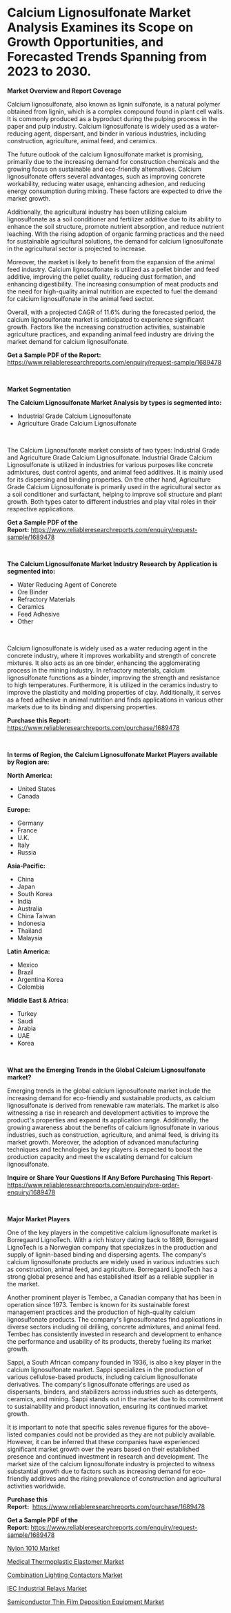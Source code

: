 <p><h1>Calcium Lignosulfonate Market Analysis Examines its Scope on Growth Opportunities, and Forecasted Trends Spanning from 2023 to 2030.</h1></p><p><strong>Market Overview and Report Coverage</strong></p>
<p><p>Calcium lignosulfonate, also known as lignin sulfonate, is a natural polymer obtained from lignin, which is a complex compound found in plant cell walls. It is commonly produced as a byproduct during the pulping process in the paper and pulp industry. Calcium lignosulfonate is widely used as a water-reducing agent, dispersant, and binder in various industries, including construction, agriculture, animal feed, and ceramics.</p><p>The future outlook of the calcium lignosulfonate market is promising, primarily due to the increasing demand for construction chemicals and the growing focus on sustainable and eco-friendly alternatives. Calcium lignosulfonate offers several advantages, such as improving concrete workability, reducing water usage, enhancing adhesion, and reducing energy consumption during mixing. These factors are expected to drive the market growth.</p><p>Additionally, the agricultural industry has been utilizing calcium lignosulfonate as a soil conditioner and fertilizer additive due to its ability to enhance the soil structure, promote nutrient absorption, and reduce nutrient leaching. With the rising adoption of organic farming practices and the need for sustainable agricultural solutions, the demand for calcium lignosulfonate in the agricultural sector is projected to increase.</p><p>Moreover, the market is likely to benefit from the expansion of the animal feed industry. Calcium lignosulfonate is utilized as a pellet binder and feed additive, improving the pellet quality, reducing dust formation, and enhancing digestibility. The increasing consumption of meat products and the need for high-quality animal nutrition are expected to fuel the demand for calcium lignosulfonate in the animal feed sector.</p><p>Overall, with a projected CAGR of 11.6% during the forecasted period, the calcium lignosulfonate market is anticipated to experience significant growth. Factors like the increasing construction activities, sustainable agriculture practices, and expanding animal feed industry are driving the market demand for calcium lignosulfonate.</p></p>
<p><strong>Get a Sample PDF of the Report:</strong> <a href="https://www.reliableresearchreports.com/enquiry/request-sample/1689478">https://www.reliableresearchreports.com/enquiry/request-sample/1689478</a></p>
<p>&nbsp;</p>
<p><strong>Market Segmentation</strong></p>
<p><strong>The Calcium Lignosulfonate Market Analysis by types is segmented into:</strong></p>
<p><ul><li>Industrial Grade Calcium Lignosulfonate</li><li>Agriculture Grade Calcium Lignosulfonate</li></ul></p>
<p>&nbsp;</p>
<p><p>The Calcium Lignosulfonate market consists of two types: Industrial Grade and Agriculture Grade Calcium Lignosulfonate. Industrial Grade Calcium Lignosulfonate is utilized in industries for various purposes like concrete admixtures, dust control agents, and animal feed additives. It is mainly used for its dispersing and binding properties. On the other hand, Agriculture Grade Calcium Lignosulfonate is primarily used in the agricultural sector as a soil conditioner and surfactant, helping to improve soil structure and plant growth. Both types cater to different industries and play vital roles in their respective applications.</p></p>
<p><strong>Get a Sample PDF of the Report:</strong>&nbsp;<a href="https://www.reliableresearchreports.com/enquiry/request-sample/1689478">https://www.reliableresearchreports.com/enquiry/request-sample/1689478</a></p>
<p>&nbsp;</p>
<p><strong>The Calcium Lignosulfonate Market Industry Research by Application is segmented into:</strong></p>
<p><ul><li>Water Reducing Agent of Concrete</li><li>Ore Binder</li><li>Refractory Materials</li><li>Ceramics</li><li>Feed Adhesive</li><li>Other</li></ul></p>
<p>&nbsp;</p>
<p><p>Calcium lignosulfonate is widely used as a water reducing agent in the concrete industry, where it improves workability and strength of concrete mixtures. It also acts as an ore binder, enhancing the agglomerating process in the mining industry. In refractory materials, calcium lignosulfonate functions as a binder, improving the strength and resistance to high temperatures. Furthermore, it is utilized in the ceramics industry to improve the plasticity and molding properties of clay. Additionally, it serves as a feed adhesive in animal nutrition and finds applications in various other markets due to its binding and dispersing properties.</p></p>
<p><strong>Purchase this Report:</strong>&nbsp; <a href="https://www.reliableresearchreports.com/purchase/1689478">https://www.reliableresearchreports.com/purchase/1689478</a></p>
<p>&nbsp;</p>
<p><strong>In terms of Region, the Calcium Lignosulfonate Market Players available by Region are:</strong></p>
<p>
    <p> <strong> North America: </strong>
        <ul>
            <li>United States</li>
            <li>Canada</li>
        </ul>
        </p> 
    <p> <strong> Europe: </strong>
        <ul>
            <li>Germany</li>
            <li>France</li>
            <li>U.K.</li>
            <li>Italy</li>
            <li>Russia</li>
        </ul>
        </p> 
    <p> <strong> Asia-Pacific: </strong>
        <ul>
            <li>China</li>
            <li>Japan</li>
            <li>South Korea</li>
            <li>India</li>
            <li>Australia</li>
            <li>China Taiwan</li>
            <li>Indonesia</li>
            <li>Thailand</li>
            <li>Malaysia</li>
        </ul>
        </p> 
    <p> <strong> Latin America: </strong>
        <ul>
            <li>Mexico</li>
            <li>Brazil</li>
            <li>Argentina Korea</li>
            <li>Colombia</li>
        </ul>
        </p> 
    <p> <strong> Middle East & Africa: </strong>
        <ul>
            <li>Turkey</li>
            <li>Saudi</li>
            <li>Arabia</li>
            <li>UAE</li>
            <li>Korea</li>
        </ul>
    </p>
    </p>
<p>&nbsp;</p>
<p><strong>What are the Emerging Trends in the Global Calcium Lignosulfonate market?</strong></p>
<p><p>Emerging trends in the global calcium lignosulfonate market include the increasing demand for eco-friendly and sustainable products, as calcium lignosulfonate is derived from renewable raw materials. The market is also witnessing a rise in research and development activities to improve the product's properties and expand its application range. Additionally, the growing awareness about the benefits of calcium lignosulfonate in various industries, such as construction, agriculture, and animal feed, is driving its market growth. Moreover, the adoption of advanced manufacturing techniques and technologies by key players is expected to boost the production capacity and meet the escalating demand for calcium lignosulfonate.</p></p>
<p><strong>Inquire or Share Your Questions If Any Before Purchasing This Report</strong>- <a href="https://www.reliableresearchreports.com/enquiry/pre-order-enquiry/1689478">https://www.reliableresearchreports.com/enquiry/pre-order-enquiry/1689478</a></p>
<p>&nbsp;</p>
<p><strong>Major Market Players</strong></p>
<p><p>One of the key players in the competitive calcium lignosulfonate market is Borregaard LignoTech. With a rich history dating back to 1889, Borregaard LignoTech is a Norwegian company that specializes in the production and supply of lignin-based binding and dispersing agents. The company's calcium lignosulfonate products are widely used in various industries such as construction, animal feed, and agriculture. Borregaard LignoTech has a strong global presence and has established itself as a reliable supplier in the market.</p><p>Another prominent player is Tembec, a Canadian company that has been in operation since 1973. Tembec is known for its sustainable forest management practices and the production of high-quality calcium lignosulfonate products. The company's lignosulfonates find applications in diverse sectors including oil drilling, concrete admixtures, and animal feed. Tembec has consistently invested in research and development to enhance the performance and usability of its products, thereby fueling its market growth.</p><p>Sappi, a South African company founded in 1936, is also a key player in the calcium lignosulfonate market. Sappi specializes in the production of various cellulose-based products, including calcium lignosulfonate derivatives. The company's lignosulfonate offerings are used as dispersants, binders, and stabilizers across industries such as detergents, ceramics, and mining. Sappi stands out in the market due to its commitment to sustainability and product innovation, ensuring its continued market growth.</p><p>It is important to note that specific sales revenue figures for the above-listed companies could not be provided as they are not publicly available. However, it can be inferred that these companies have experienced significant market growth over the years based on their established presence and continued investment in research and development. The market size of the calcium lignosulfonate industry is projected to witness substantial growth due to factors such as increasing demand for eco-friendly additives and the rising prevalence of construction and agricultural activities worldwide.</p></p>
<p><strong>Purchase this Report:</strong>&nbsp;&nbsp;<a href="https://www.reliableresearchreports.com/purchase/1689478">https://www.reliableresearchreports.com/purchase/1689478</a></p>
<p></p>
<p><strong>Get a Sample PDF of the Report:</strong>&nbsp;<a href="https://www.reliableresearchreports.com/enquiry/request-sample/1689478">https://www.reliableresearchreports.com/enquiry/request-sample/1689478</a></p>
<p><p><a href="https://github.com/ChiragRp1/Market-Research-Report-List-1/blob/main/nylon-1010-market.md">Nylon 1010 Market</a></p><p><a href="https://github.com/BryceTownsendr/Market-Research-Report-List-1/blob/main/medical-thermoplastic-elastomer-market.md">Medical Thermoplastic Elastomer Market</a></p><p><a href="https://www.linkedin.com/pulse/decoding-combination-lighting-contactors-market-deep-klpoe/">Combination Lighting Contactors Market</a></p><p><a href="https://www.linkedin.com/pulse/iec-industrial-relays-market-size-2023-2030-global-tun1e/">IEC Industrial Relays Market</a></p><p><a href="https://medium.com/@maxinefeest1904/semiconductor-thin-film-deposition-equipment-market-competitive-analysis-market-trends-and-da6bfaa6e707">Semiconductor Thin Film Deposition Equipment Market</a></p></p>